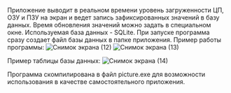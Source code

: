 Приложение выводит в реальном времени уровень загруженности ЦП, ОЗУ и ПЗУ на экран и ведет запись зафиксированных значений в базу данных.
Время обновления значений можно задать в специальном окне.
Используемая база данных - SQLite. При запуске программа сразу создает файл базы данных в папке приложения.
Пример работы программы:
![Снимок экрана (12)](https://github.com/user-attachments/assets/9a6696ba-e5c2-4497-85d5-475357313760)
![Снимок экрана (13)](https://github.com/user-attachments/assets/cabb9cde-0897-4d40-a486-9e41ae44978c)

Пример таблицы базы данных:
![Снимок экрана (14)](https://github.com/user-attachments/assets/b573b090-a6f3-4178-8d4e-a44732a3fb14)

Программа скомпилирована в файл picture.exe для возможности использования в качестве самостоятельного приложения.

